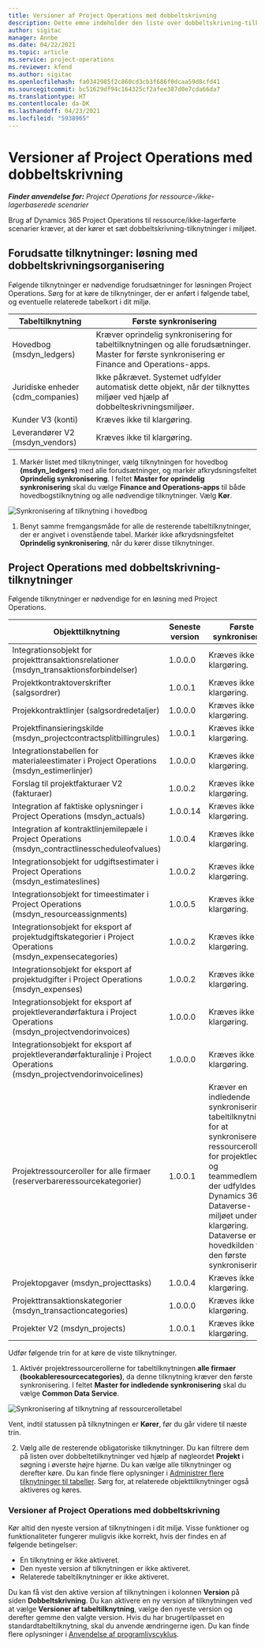 ```yaml
---
title: Versioner af Project Operations med dobbeltskrivning
description: Dette emne indeholder den liste over dobbeltskrivning-tilknytninger, der kræves i Dynamics 365 Project Operations.
author: sigitac
manager: Annbe
ms.date: 04/22/2021
ms.topic: article
ms.service: project-operations
ms.reviewer: kfend
ms.author: sigitac
ms.openlocfilehash: fa0342985f2c860cd3cb3f686f0dcaa59d8cfd41
ms.sourcegitcommit: bc51629df94c164325cf2afee387d0e7cda66da7
ms.translationtype: HT
ms.contentlocale: da-DK
ms.lasthandoff: 04/23/2021
ms.locfileid: "5938965"
---
```

# <a name="project-operations-dual-write-map-versions"></a>Versioner af Project Operations med dobbeltskrivning

_**Finder anvendelse for:** Project Operations for ressource-/ikke-lagerbaserede scenarier_

Brug af Dynamics 365 Project Operations til ressource/ikke-lagerførte scenarier kræver, at der kører et sæt dobbeltskrivning-tilknytninger i miljøet. 

## <a name="prerequisite-maps-dual-write-orchestration-solution"></a>Forudsatte tilknytninger: løsning med dobbeltskrivningsorganisering

Følgende tilknytninger er nødvendige forudsætninger for løsningen Project Operations. Sørg for at køre de tilknytninger, der er anført i følgende tabel, og eventuelle relaterede tabelkort i dit miljø.

| Tabeltilknytning | Første synkronisering |
| --- | --- |
| Hovedbog (msdyn_ledgers) | Kræver oprindelig synkronisering for tabeltilknytningen og alle forudsætninger. Master for første synkronisering er Finance and Operations-apps. |
| Juridiske enheder (cdm_companies) | Ikke påkrævet. Systemet udfylder automatisk dette objekt, når der tilknyttes miljøer ved hjælp af dobbelteskrivningsmiljøer. |
| Kunder V3 (konti) | Kræves ikke til klargøring. |
| Leverandører V2 (msdyn_vendors) | Kræves ikke til klargøring. |

1. Markér listet med tilknytninger, vælg tilknytningen for hovedbog **(msdyn\_ledgers)** med alle forudsætninger, og markér afkrydsningsfeltet **Oprindelig synkronisering**. I feltet **Master for oprindelig synkronisering** skal du vælge **Finance and Operations-apps** til både hovedbogstilknytning og alle nødvendige tilknytninger. Vælg **Kør**.

![Synkronisering af tilknytning i hovedbog](media/DW6.png)

1. Benyt samme fremgangsmåde for alle de resterende tabeltilknytninger, der er angivet i ovenstående tabel. Markér ikke afkrydsningsfeltet **Oprindelig synkronisering**, når du kører disse tilknytninger.

## <a name="project-operations-dual-write-maps"></a>Project Operations med dobbeltskrivning-tilknytninger

Følgende tilknytninger er nødvendige for en løsning med Project Operations.

| **Objekttilknytning** | **Seneste version** | **Første synkronisering** |
| --- | --- | --- |
| Integrationsobjekt for projekttransaktionsrelationer (msdyn\_transaktionsforbindelser) | 1.0.0.0 | Kræves ikke til klargøring. |
| Projektkontraktoverskrifter (salgsordrer) | 1.0.0.1 | Kræves ikke til klargøring. |
| Projekkontraktlinjer (salgsordredetaljer) | 1.0.0.0 | Kræves ikke til klargøring. |
| Projektfinansieringskilde (msdyn_projectcontractsplitbillingrules) | 1.0.0.1 | Kræves ikke til klargøring. |
| Integrationstabellen for materialeestimater i Project Operations (msdyn\_estimerlinjer) | 1.0.0.0 | Kræves ikke til klargøring. |
| Forslag til projektfakturaer V2 (fakturaer) | 1.0.0.2 | Kræves ikke til klargøring. |
| Integration af faktiske oplysninger i Project Operations (msdyn_actuals) | 1.0.0.14 | Kræves ikke til klargøring. |
| Integration af kontraktlinjemilepæle i Project Operations (msdyn_contractlinesscheduleofvalues) | 1.0.0.4 | Kræves ikke til klargøring. |
| Integrationsobjekt for udgiftsestimater i Project Operations (msdyn_estimateslines) | 1.0.0.2 | Kræves ikke til klargøring. |
| Integrationsobjekt for timeestimater i Project Operations (msdyn_resourceassignments) | 1.0.0.5 | Kræves ikke til klargøring. |
| Integrationsobjekt for eksport af projektudgiftskategorier i Project Operations (msdyn_expensecategories) | 1.0.0.2 | Kræves ikke til klargøring. |
| Integrationsobjekt for eksport af projektudgifter i Project Operations (msdyn_expenses) | 1.0.0.2 | Kræves ikke til klargøring. |
| Integrationsobjekt for eksport af projektleverandørfaktura i Project Operations (msdyn_projectvendorinvoices) | 1.0.0.0 | Kræves ikke til klargøring. |
| Integrationsobjekt for eksport af projektleverandørfakturalinje i Project Operations (msdyn_projectvendorinvoicelines) | 1.0.0.0 | Kræves ikke til klargøring. |
| Projektressourceroller for alle firmaer (reserverbareressourcekategorier) | 1.0.0.1 | Kræver en indledende synkronisering af tabeltilknytningen for at synkronisere de ressourceroller for projektledere og teammedlemmer, der udfyldes i Dynamics 365 Dataverse-miljøet under klargøring. Dataverse er hovedkilden til den første synkronisering. |
| Projektopgaver (msdyn_projecttasks) | 1.0.0.4 | Kræves ikke til klargøring. |
| Projekttransaktionskategorier (msdyn_transactioncategories) | 1.0.0.0 | Kræves ikke til klargøring. |
| Projekter V2 (msdyn_projects) | 1.0.0.1 | Kræves ikke til klargøring. |

Udfør følgende trin for at køre de viste tilknytninger.

1. Aktivér projektressourcerollerne for tabeltilknytningen **alle firmaer (bookableresourcecategories)**, da denne tilknytning kræver den første synkronisering. I feltet **Master for indledende synkronisering** skal du vælge **Common Data Service**. 

 ![Synkronisering af tilknytning af ressourcerolletabel](media/6ResourceInitialSync.jpg)

 Vent, indtil statussen på tilknytningen er **Kører**, før du går videre til næste trin.

2. Vælg alle de resterende obligatoriske tilknytninger. Du kan filtrere dem på listen over dobbeltetilknytninger ved hjælp af nøgleordet **Projekt** i søgning i øverste højre hjørne. Du kan vælge alle tilknytninger og derefter køre. Du kan finde flere oplysninger i [Administrer flere tilknytninger til tabeller](/dynamics365/fin-ops-core/dev-itpro/data-entities/dual-write/multiple-entity-maps). Sørg for, at relaterede objekttilknytninger også aktiveres og køres.

### <a name="project-operations-dual-write-map-versions"></a>Versioner af Project Operations med dobbeltskrivning

Kør altid den nyeste version af tilknytningen i dit miljø. Visse funktioner og funktionaliteter fungerer muligvis ikke korrekt, hvis der findes en af følgende betingelser:

- En tilknytning er ikke aktiveret.
- Den nyeste version af tilknytningen er ikke aktiveret. 
- Relaterede tabeltilknytninger er ikke aktiveret.

Du kan få vist den aktive version af tilknytningen i kolonnen **Version** på siden **Dobbeltskrivning**. Du kan aktivere en ny version af tilknytningen ved at vælge **Versioner af tabeltilknytning**, vælge den nyeste version og derefter gemme den valgte version. Hvis du har brugertilpasset en standardtabeltilknytning, skal du anvende ændringerne igen. Du kan finde flere oplysninger i [Anvendelse af programlivscyklus](/dynamics365/fin-ops-core/dev-itpro/data-entities/dual-write/app-lifecycle-management).
